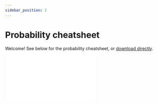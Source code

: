```yaml
---
sidebar_position: 2
---
```


# Probability cheatsheet

Welcome! See below for the probability cheatsheet, or [download directly](https://github.com/chg-training/chg-training-resources/blob/main/docs/statistical_modelling/notes/probability_cheatsheet.pdf).

![img](./notes/probability_cheatsheet.pdf)


